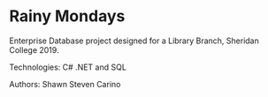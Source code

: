 # Rainy Mondays
 Enterprise Database project designed for a Library Branch,
 Sheridan College 2019.
 
 Technologies:
 C# .NET and SQL

Authors: 
Shawn 
Steven Carino
